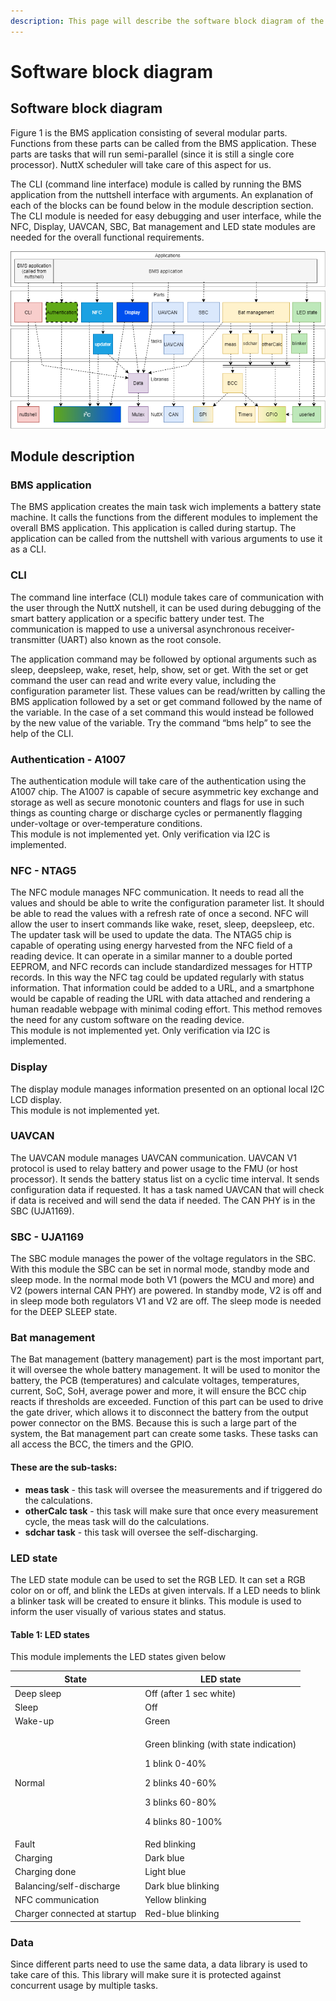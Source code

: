 ```yaml
---
description: This page will describe the software block diagram of the nuttx example
---
```


# Software block diagram

## Software block diagram

Figure 1 is the BMS application consisting of several modular parts. Functions from these parts can be called from the BMS application. These parts are tasks that will run semi-parallel (since it is still a single core processor). NuttX scheduler will take care of this aspect for us.&#x20;

The CLI (command line interface) module is called by running the BMS application from the nuttshell interface with arguments. An explanation of each of the blocks can be found below in the module description section. The CLI module is needed for easy debugging and user interface, while the NFC, Display, UAVCAN, SBC, Bat management and LED state modules are needed for the overall functional requirements.

![Figure 1: Software block diagram](<../.gitbook/assets/BMS Firmware Application Architecture.png>)

## Module description

### **BMS application**

The BMS application creates the main task wich implements a battery state machine. It calls the functions from the different modules to implement the overall BMS application. This application is called during startup. The application can be called from the nuttshell with various arguments to use it as a CLI.

### **CLI**

The command line interface (CLI) module takes care of communication with the user through the NuttX nutshell, it can be used during debugging of the smart battery application or a specific battery under test. The communication is mapped to use a universal asynchronous receiver-transmitter (UART) also known as the root console.&#x20;

The application command may be followed by optional arguments such as sleep, deepsleep, wake, reset, help, show, set or get. With the set or get command the user can read and write every value, including the configuration parameter list. These values can be read/written by calling the BMS application followed by a set or get command followed by the name of the variable. In the case of a set command this would instead be followed by the new value of the variable. Try the command “bms help” to see the help of the CLI.

### **Authentication - A1007**

The authentication module will take care of the authentication using the A1007 chip. The A1007 is capable of secure asymmetric key exchange and storage as well as secure monotonic counters and flags for use in such things as counting charge or discharge cycles or permanently flagging under-voltage or over-temperature conditions.\
This module is not implemented yet. Only verification via I2C is implemented.

### **NFC - NTAG5**

The NFC module manages NFC communication. It needs to read all the values and should be able to write the configuration parameter list. It should be able to read the values with a refresh rate of once a second. NFC will allow the user to insert commands like wake, reset, sleep, deepsleep, etc. The updater task will be used to update the data. The NTAG5 chip is capable of operating using energy harvested from the NFC field of a reading device. It can operate in a similar manner to a double ported EEPROM, and NFC records can include standardized messages for HTTP records. In this way the NFC tag could be updated regularly with status information. That information could be added to a URL, and a smartphone would be capable of reading the URL with data attached and rendering a human readable webpage with minimal coding effort. This method removes the need for any custom software on the reading device.\
This module is not implemented yet. Only verification via I2C is implemented.

### **Display**

The display module manages information presented on an optional local I2C LCD display. \
This module is not implemented yet.

### **UAVCAN**

The UAVCAN module manages UAVCAN communication. UAVCAN V1 protocol is used to relay battery and power usage to the FMU (or host processor). It sends the battery status list on a cyclic time interval. It sends configuration data if requested.  It has a task named UAVCAN that will check if data is received and will send the data if needed. The CAN PHY is in the SBC (UJA1169).

### SBC - UJA1169

The SBC module manages the power of the voltage regulators in the SBC. With this module the SBC can be set in normal mode, standby mode and sleep mode. In the normal mode both V1 (powers the MCU and more) and V2 (powers internal CAN PHY) are powered. In standby mode, V2 is off and in sleep mode both regulators V1 and V2 are off. The sleep mode is needed for the DEEP SLEEP state.

### **Bat management**

The Bat management (battery management) part is the most important part, it will oversee the whole battery management. It will be used to monitor the battery, the PCB (temperatures) and calculate voltages, temperatures, current, SoC, SoH, average power and more, it will ensure the BCC chip reacts if thresholds are exceeded. Function of this part can be used to drive the gate driver, which allows it to disconnect the battery from the output power connector on the BMS. Because this is such a large part of the system, the Bat management part can create some tasks. These tasks can all access the BCC, the timers and the GPIO.&#x20;

#### These are the sub-tasks:

* **meas task** -  this task will oversee the measurements and if triggered do the calculations.&#x20;
* **otherCalc task** - this task will make sure that once every measurement cycle, the meas task will do the calculations.
* **sdchar task** - this task will oversee the self-discharging.

### **LED state**

The LED state module can be used to set the RGB LED. It can set a RGB color on or off, and blink the LEDs at given intervals. If a LED needs to blink a blinker task will be created to ensure it blinks. This module is used to inform the user visually of various states and status.

#### Table 1: LED states

This module implements the LED states given below

| State                        | LED state                                                                                                                            |
| ---------------------------- | ------------------------------------------------------------------------------------------------------------------------------------ |
| Deep sleep                   | Off (after 1 sec white)                                                                                                              |
| Sleep                        | Off                                                                                                                                  |
| Wake-up                      | Green                                                                                                                                |
| Normal                       | <p>Green blinking (with state indication)</p><p>1 blink 0-40%</p><p>2 blinks 40-60%</p><p>3 blinks 60-80%</p><p>4 blinks 80-100%</p> |
| Fault                        | Red blinking                                                                                                                         |
| Charging                     | Dark blue                                                                                                                            |
| Charging done                | Light blue                                                                                                                           |
| Balancing/self-discharge     | Dark blue blinking                                                                                                                   |
| NFC communication            | Yellow blinking                                                                                                                      |
| Charger connected at startup | Red-blue blinking                                                                                                                    |

### **Data**

Since different parts need to use the same data, a data library is used to take care of this. This library will make sure it is protected against concurrent usage by multiple tasks.
